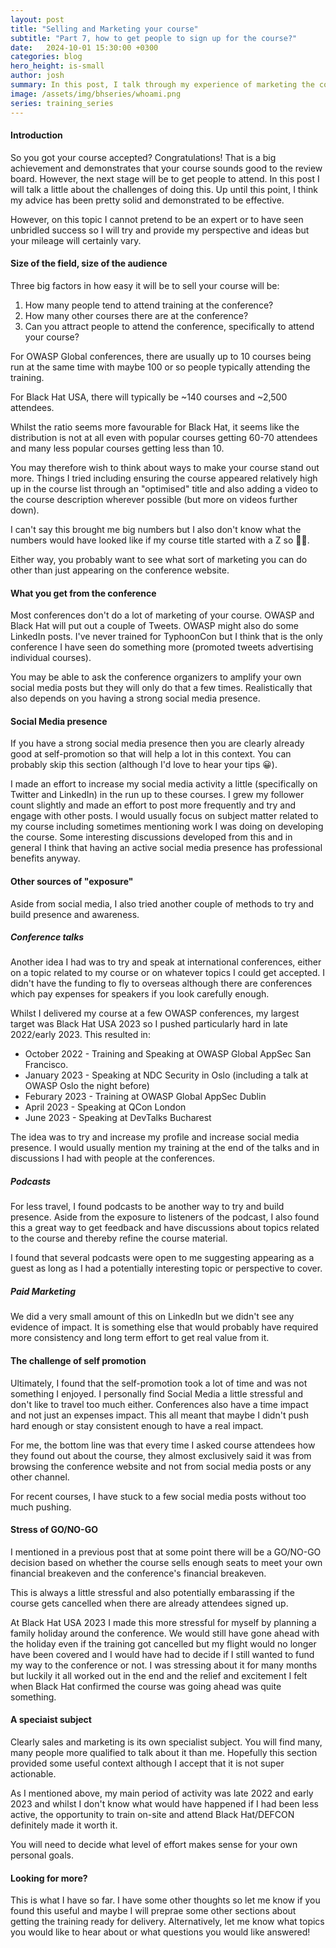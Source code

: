```yaml
---
layout: post
title: "Selling and Marketing your course"
subtitle: "Part 7, how to get people to sign up for the course?"
date:   2024-10-01 15:30:00 +0300
categories: blog
hero_height: is-small
author: josh
summary: In this post, I talk through my experience of marketing the course and try and provide some pointers.
image: /assets/img/bhseries/whoami.png
series: training_series
---
```


#### Introduction

So you got your course accepted? Congratulations! That is a big achievement and demonstrates that your course sounds good to the review board. However, the next stage will be to get people to attend. In this post I will talk a little about the challenges of doing this. Up until this point, I think my advice has been pretty solid and demonstrated to be effective.

However, on this topic I cannot pretend to be an expert or to have seen unbridled success so I will try and provide my perspective and ideas but your mileage will certainly vary.

#### Size of the field, size of the audience

Three big factors in how easy it will be to sell your course will be:

1. How many people tend to attend training at the conference?
2. How many other courses there are at the conference?
3. Can you attract people to attend the conference, specifically to attend your course?

For OWASP Global conferences, there are usually up to 10 courses being run at the same time with maybe 100 or so people typically attending the training.

For Black Hat USA, there will typically be ~140 courses and ~2,500 attendees.

Whilst the ratio seems more favourable for Black Hat, it seems like the distribution is not at all even with popular courses getting 60-70 attendees and many less popular courses getting less than 10.

You may therefore wish to think about ways to make your course stand out more. Things I tried including ensuring the course appeared relatively high up in the course list through an "optimised" title and also adding a video to the course description wherever possible (but more on videos further down).

I can't say this brought me big numbers but I also don't know what the numbers would have looked like if my course title started with a Z so 🤷‍♂️.

Either way, you probably want to see what sort of marketing you can do other than just appearing on the conference website.

#### What you get from the conference

Most conferences don't do a lot of marketing of your course. OWASP and Black Hat will put out a couple of Tweets. OWASP might also do some LinkedIn posts. I've never trained for TyphoonCon but I think that is the only conference I have seen do something more (promoted tweets advertising individual courses).

You may be able to ask the conference organizers to amplify your own social media posts but they will only do that a few times. Realistically that also depends on you having a strong social media presence.

#### Social Media presence

If you have a strong social media presence then you are clearly already good at self-promotion so that will help a lot in this context. You can probably skip this section (although I'd love to hear your tips 😀).

I made an effort to increase my social media activity a little (specifically on Twitter and LinkedIn) in the run up to these courses. I grew my follower count slightly and made an effort to post more frequently and try and engage with other posts. I would usually focus on subject matter related to my course including sometimes mentioning work I was doing on developing the course. Some interesting discussions developed from this and in general I think that having an active social media presence has professional benefits anyway.

#### Other sources of "exposure"

Aside from social media, I also tried another couple of methods to try and build presence and awareness.

##### Conference talks

Another idea I had was to try and speak at international conferences, either on a topic related to my course or on whatever topics I could get accepted. I didn't have the funding to fly to overseas although there are conferences which pay expenses for speakers if you look carefully enough.  

Whilst I delivered my course at a few OWASP conferences, my largest target was Black Hat USA 2023 so I pushed particularly hard in late 2022/early 2023. This resulted in:

* October 2022 - Training and Speaking at OWASP Global AppSec San Francisco. 
* January 2023 - Speaking at NDC Security in Oslo (including a talk at OWASP Oslo the night before)
* Feburary 2023 - Training at OWASP Global AppSec Dublin
* April 2023 - Speaking at QCon London
* June 2023 - Speaking at DevTalks Bucharest

The idea was to try and increase my profile and increase social media presence. I would usually mention my training at the end of the talks and in discussions I had with people at the conferences. 

##### Podcasts

For less travel, I found podcasts to be another way to try and build presence. Aside from the exposure to listeners of the podcast, I also found this a great way to get feedback and have discussions about topics related to the course and thereby refine the course material. 

I found that several podcasts were open to me suggesting appearing as a guest as long as I had a potentially interesting topic or perspective to cover.

##### Paid Marketing

We did a very small amount of this on LinkedIn but we didn't see any evidence of impact. It is something else that would probably have required more consistency and long term effort to get real value from it.

#### The challenge of self promotion

Ultimately, I found that the self-promotion took a lot of time and was not something I enjoyed. I personally find Social Media a little stressful and don't like to travel too much either. Conferences also have a time impact and not just an expenses impact. This all meant that maybe I didn't push hard enough or stay consistent enough to have a real impact.

For me, the bottom line was that every time I asked course attendees how they found out about the course, they almost exclusively said it was from browsing the conference website and not from social media posts or any other channel.

For recent courses, I have stuck to a few social media posts without too much pushing.

#### Stress of GO/NO-GO 

I mentioned in a previous post that at some point there will be a GO/NO-GO decision based on whether the course sells enough seats to meet your own financial breakeven and the conference's financial breakeven.

This is always a little stressful and also potentially embarassing if the course gets cancelled when there are already attendees signed up.

At Black Hat USA 2023 I made this more stressful for myself by planning a family holiday around the conference. We would still have gone ahead with the holiday even if the training got cancelled but my flight would no longer have been covered and I would have had to decide if I still wanted to fund my way to the conference or not. I was stressing about it for many months but luckily it all worked out in the end and the relief and excitement I felt when Black Hat confirmed the course was going ahead was quite something.

#### A speciaist subject

Clearly sales and marketing is its own specialist subject. You will find many, many people more qualified to talk about it than me. Hopefully this section provided some useful context although I accept that it is not super actionable.

As I mentioned above, my main period of activity was late 2022 and early 2023 and whilst I don't know what would have happened if I had been less active, the opportunity to train on-site and attend Black Hat/DEFCON definitely made it worth it.

You will need to decide what level of effort makes sense for your own personal goals.

#### Looking for more?

This is what I have so far. I have some other thoughts so let me know if you found this useful and maybe I will preprae some other sections about getting the training ready for delivery. Alternatively, let me know what topics you would like to hear about or what questions you would like answered!    
